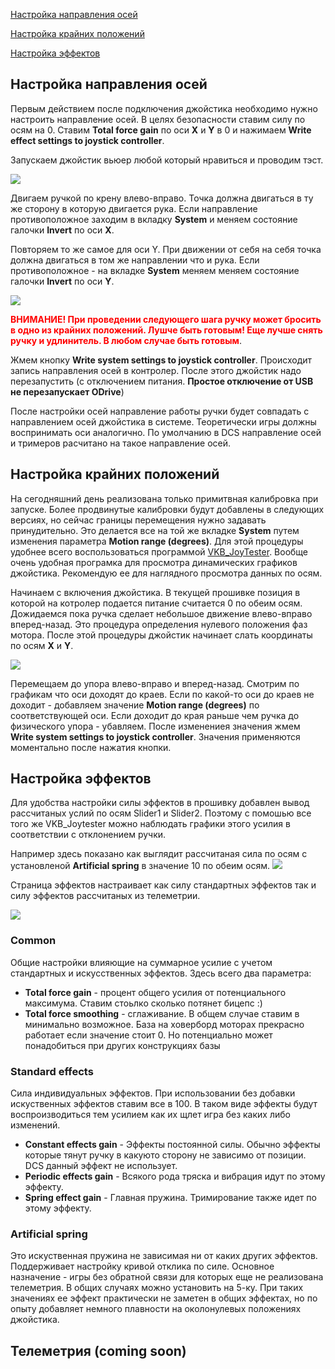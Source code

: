 [Настройка направления осей](#настройка-направления-осей)

[Настройка крайних положений](#настройка-крайних-положений)

[Настройка эффектов](#настройка-эффектов)

## Настройка направления осей
Первым действием после подключения джойстика необходимо нужно настроить направление осей. 
В целях безопасности ставим силу по осям на 0.
Ставим **Total force gain** по оси **X** и **Y** в 0 и нажимаем **Write effect settings to joystick controller**.

Запускаем джойстик вьюер любой который нравиться и проводим тэст.

<img src="images/axis_view.jpg">

Двигаем ручкой по крену влево-вправо. Точка должна двигаться в ту же сторону в которую двигается рука.
Если направление противоположное заходим в вкладку **System** и меняем состояние галочки **Invert** по оси **X**.  

Повторяем то же самое для оси Y. При движении от себя на себя точка должна двигаться в том же направлении что и рука.
Если противоположное - на вкладке **System** меняем  меняем состояние галочки **Invert** по оси **Y**.

<img src="images/axis_setup.jpg">

<span style="color:red">**ВНИМАНИЕ! При проведении следующего шага ручку может бросить в одно из крайних положений.
Лушче быть готовым! Еще лучше снять ручку и удлинитель. В любом случае быть готовым**</span>. 

Жмем кнопку **Write system settings to joystick controller**. Происходит запись направления осей в контролер. 
После этого джойстик надо перезапустить (с отключением питания. **Простое отключение от USB не перезапускает ODrive**)

После настройки осей направление работы ручки будет совпадать с направлением осей джойстика в системе. 
Теоретически игры должны воспринимать оси аналогично. 
По умолчанию в DCS направление осей и тримеров расчитано на такое направление осей.

## Настройка крайних положений
На сегодняшний день реализована только примитвная калибровка при запуске. 
Более продвинутые калибровки будут добавлены в следующих версиях, но сейчас границы перемещения нужно задавать принудительно.
Это делается все на той же вкладке **System** путем изменения параметра **Motion range (degrees)**.
Для этой процедуры удобнее всего воспользоваться программой [VKB_JoyTester](https://vkbcontrollers.com/wp-content/uploads/2019/02/VKB_JoyTester.zip).
Вообще очень удобная програмка для просмотра динамических графиков джойстика. Рекомендую ее для наглядного просмотра данных по осям.

Начинаем с включения джойстика. В текущей прошивке позиция в которой на котролер подается питание считается 0 по обеим осям. 
Дожидаемся пока ручка сделает небольшое движение влево-вправо вперед-назад. Это процедура определения нулевого положения фаз мотора.
После этой процедуры джойстик начинает слать координаты по осям **X** и **Y**.   

<img src="images/range.jpg">

Перемещаем до упора влево-вправо и вперед-назад. Смотрим по графикам что оси доходят до краев.
Если по какой-то оси до краев не доходит - добавляем значение **Motion range (degrees)** по соответствующей оси. 
Если доходит до края раньше чем ручка до физического упора - убавляем. После изменениея значения жмем **Write system settings to joystick controller**.
Значения применяются моментально после нажатия кнопки.


## Настройка эффектов
Для удобства настройки силы эффектов в прошивку добавлен вывод рассчитаных услий по осям Slider1 и Slider2.
Поэтому с помошью все того же VKB_Joytester можно наблюдать графики этого усилия в соответствии с отклонением ручки.

Например здесь показано как выглядит рассчитаная сила по осям с установленой  **Artificial spring** в значение 10 по обеим осям.
<img src="images/force.jpg">

Страница эффектов настраивает как силу стандартных эффектов так и силу эффектов рассчитаных из телеметрии.  

<img src="images/effect_setup.jpg">

### Common

Общие настройки влияющие на суммарное усилие с учетом стандартных и искусственных эффектов. Здесь всего два параметра:

<ul>
<li>
<span style="font-weight:bold">Total force gain</span> - процент общего усилия от потенциального максимума. Ставим стоьлко сколько потянет бицепс :)
</li>
<li>
<span style="font-weight:bold">Total force smoothing</span> - сглаживание. В общем случае ставим в минимально возможное. 
База на ховерборд моторах прекрасно работает если значение стоит 0. 
Но потенциально может понадобиться при других конструкциях базы
</li>
</ul>

### Standard effects

Сила индивидуальных эффектов.
При использовании без добавки искуственных эффектов ставим все в 100.
В таком виде эффекты будут воспроизводиться тем усилием как их щлет игра без каких либо изменений.

<ul>
<li>
<span style="font-weight:bold">Constant effects gain</span> - Эффекты постоянной силы.
Обычно эффекты которые тянут ручку в какуюто сторону не зависимо от позиции.
DCS данный эффект не использует.
</li>
<li>
<span style="font-weight:bold">Periodic effects gain</span> - Всякого рода тряска и вибрация идут по этому эффекту. 
</li>
<li>
<span style="font-weight:bold">Spring effect gain</span> - Главная пружина. Тримирование также идет по этому эффекту. 
</li>
</ul>

### Artificial spring

Это искуственная пружина не зависимая ни от каких других эффектов. 
Поддерживает настройку кривой отклика по силе. 
Основное назначение - игры без обратной связи для которых еще не реализована телеметрия.
В общих случаях можно установить на 5-ку.
При таких значениях ее эффект практически не заметен в общих эффектах, 
но по опыту добавляет немного плавности на околонулевых положениях джойстика. 

## Телеметрия (coming soon)